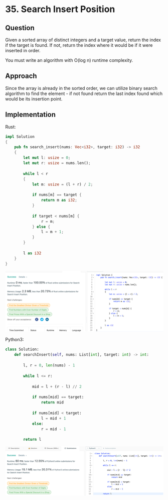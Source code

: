 # 35. Search Insert Position

## Question

Given a sorted array of distinct integers and a target value, return the index if the target is found. If not, return the index where it would be if it were inserted in order.

You must write an algorithm with O(log n) runtime complexity.

## Approach

Since the array is already in the sorted order, we can utilize binary search algorithm to find the element - if not found return the last index found which would be its insertion point.

## Implementation

Rust:

```rust
impl Solution 
{
    pub fn search_insert(nums: Vec<i32>, target: i32) -> i32 
    {
        let mut l: usize = 0;
        let mut r: usize = nums.len();
        
        while l < r
        {
            let m: usize = (l + r) / 2;
            
            if nums[m] == target {
                return m as i32;
            }
            
            if target < nums[m] {
                r = m;
            } else {
                l = m + 1;
            }
        }
        
        l as i32
    }
}
```

![Acceptance-Test](resource/0035-Search-Insert-Position-Rust.png)

Python3:

```python
class Solution:
    def searchInsert(self, nums: List[int], target: int) -> int:
        
        l, r = 0, len(nums) - 1
        
        while l <= r:
            
            mid = l + (r - l) // 2
            
            if nums[mid] == target:
                return mid
            
            if nums[mid] < target:
                l = mid + 1
            else:
                r = mid - 1
        
        return l
```

![Acceptance-Test](resource/0035-Search-Insert-Position-Python3.png)